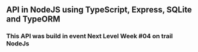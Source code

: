 ## API in NodeJS using TypeScript, Express, SQLite and TypeORM

### This API was build in event Next Level Week #04 on trail NodeJs